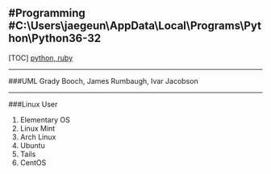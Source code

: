 #Programming
#C:\Users\jaegeun\AppData\Local\Programs\Python\Python36-32
---

[TOC]
[python, ruby](./python/README.md)

---

###UML 
  Grady Booch, James Rumbaugh,  Ivar Jacobson

---
  
###Linux User
  1. Elementary OS
  2. Linux Mint
  3. Arch Linux 
  4. Ubuntu
  5. Tails
  6. CentOS

